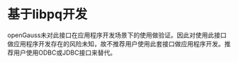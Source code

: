 # 基于libpq开发<a name="ZH-CN_TOPIC_0244721240"></a>

openGauss未对此接口在应用程序开发场景下的使用做验证。因此对使用此接口做应用程序开发存在的风险未知，故不推荐用户使用此套接口做应用程序开发。推荐用户使用ODBC或JDBC接口来替代。



